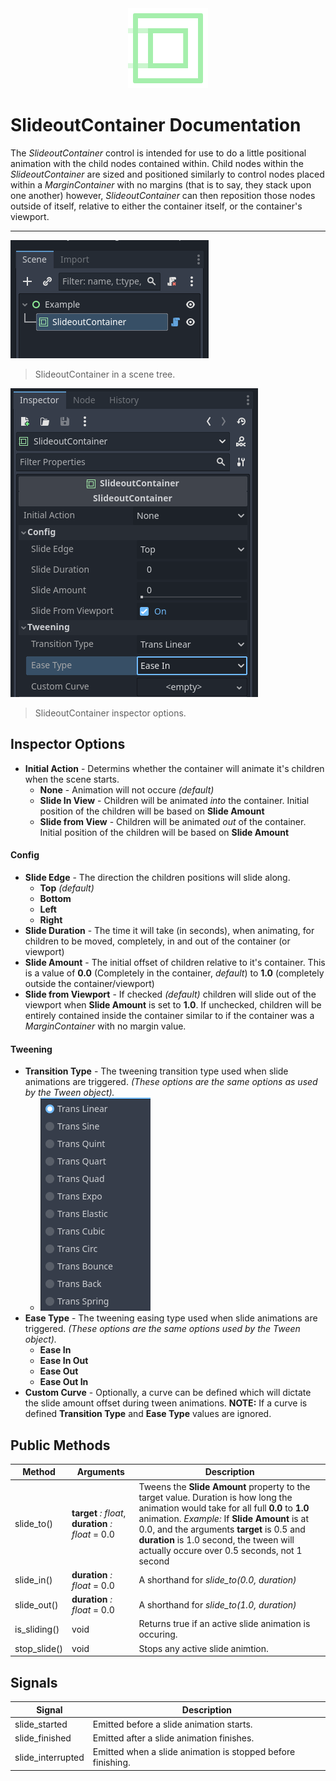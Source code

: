 <center><img src="./imgs/Icon_SlideoutContainer_Large.png" alt="SlideoutContainer icon"></center>
<h1>SlideoutContainer Documentation</h1>

The *SlideoutContainer* control is intended for use to do a little positional animation with the child nodes contained within. Child nodes within the *SlideoutContainer* are sized and positioned similarly to control nodes placed within a *MarginContainer* with no margins (that is to say, they stack upon one another) however, *SlideoutContainer* can then reposition those nodes outside of itself, relative to either the container itself, or the container's viewport.

---
![SlideoutContainer node in a scene tree](./imgs/in_scene_tree.png  "SlideoutContainer node in a scene tree")
> SlideoutContainer in a scene tree.


![SlideoutContainer inspector options](./imgs/inspector_options.png  "SlideoutContainer inspector options")
> SlideoutContainer inspector options.



## Inspector Options
* **Initial Action** - Determins whether the container will animate it's children when the scene starts.
    * **None** - Animation will not occure *(default)*
    * **Slide In View** - Children will be animated *into* the container. Initial position of the children will be based on **Slide Amount**
    * **Slide from View** - Children will be animated *out* of the container. Initial position of the children will be based on **Slide Amount**

#### Config
* **Slide Edge** - The direction the children positions will slide along.
    * **Top** *(default)*
    * **Bottom**
    * **Left**
    * **Right**
* **Slide Duration** - The time it will take (in seconds), when animating, for children to be moved, completely, in and out of the container (or viewport)
* **Slide Amount** - The initial offset of children relative to it's container. This is a value of **0.0** (Completely in the container, *default*) to **1.0** (completely outside the container/viewport)
* **Slide from Viewport** - If checked *(default)* children will slide out of the viewport when **Slide Amount** is set to **1.0**. If unchecked, children will be entirely contained inside the container similar to if the container was a *MarginContainer* with no margin value.

#### Tweening
* **Transition Type** - The tweening transition type used when slide animations are triggered. *(These options are the same options as used by the Tween object).*
    * ![Transition type options](./imgs/transition_types.png  "Transition type options")
* **Ease Type** - The tweening easing type used when slide animations are triggered. *(These options are the same options used by the Tween object).*
    * **Ease In**
    * **Ease In Out**
    * **Ease Out**
    * **Ease Out In**
* **Custom Curve** - Optionally, a curve can be defined which will dictate the slide amount offset during tween animations. **NOTE:** If a curve is defined **Transition Type** and **Ease Type** values are ignored.

## Public Methods
| Method | Arguments | Description |
| --- | --- | --- |
| slide_to() | **target** *: float*, **duration** *: float* = 0.0 | Tweens the **Slide Amount** property to the target value. Duration is how long the animation would take for all full **0.0** to **1.0** animation. *Example:* If **Slide Amount** is at 0.0, and the arguments **target** is 0.5 and **duration** is 1.0 second, the tween will actually occure over 0.5 seconds, not 1 second |
| slide_in() | **duration** *: float* = 0.0 | A shorthand for *slide_to(0.0, duration)* |
| slide_out() | **duration** *: float* = 0.0 | A shorthand for *slide_to(1.0, duration)* |
| is_sliding() | void | Returns true if an active slide animation is occuring. |
| stop_slide() | void | Stops any active slide animtion. |

## Signals
| Signal | Description |
| --- | --- |
| slide_started | Emitted before a slide animation starts. |
| slide_finished | Emitted after a slide animation finishes. |
| slide_interrupted | Emitted when a slide animation is stopped before finishing. |